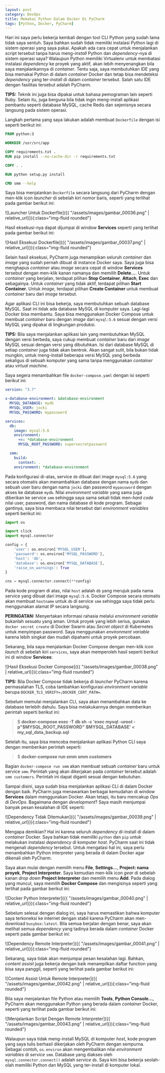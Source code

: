 ```yaml
---
layout: post
category: DevOps
title: Memakai Python Dalam Docker Di PyCharm
tags: [Python, Docker, PyCharm]
---
```


Hari ini saya perlu bekerja kembali dengan tool CLI Python yang sudah lama tidak saya sentuh.  Saya bahkan sudah tidak 
memiliki instalasi Python lagi di sistem operasi yang saya pakai.  Apakah ada cara cepat untuk menjalankan script
tersebut tanpa harus meng-*install* Python dan *dependency*-nya di sistem operasi saya?  Walaupun Python memiliki Virtualenv
untuk membatasi instalasi *dependency* ke proyek yang aktif, akan lebih menyenangkan bila saya menjalankannya di *container*.
Tentu saja, saya membutuhkan IDE yang bisa memakai Python di dalam *container* Docker dan tetap bisa mendeteksi *dependency*
yang ter-*install* di dalam *container* tersebut.  Salah satu IDE dengan fasilitas tersebut adalah PyCharm.

<div class="alert alert-info" role="alert">
<strong>TIPS:</strong> Teknik ini juga bisa dipakai untuk bahasa pemograman lain seperti Ruby.  Selain itu, juga berguna
bila tidak ingin meng-install aplikasi pembantu seperti database MySQL, cache Redis dan sejenisnya secara langsung
pada sistem operasi.
</div>

Langkah pertama yang saya lakukan adalah membuat `Dockerfile` dengan isi seperti berikut ini:

```dockerfile
FROM python:3

WORKDIR /usr/src/app

COPY requirements.txt .
RUN pip install --no-cache-dir -r requirements.txt

COPY . .

RUN python setup.py install

CMD smm --help
```       

Saya bisa menjalankan `Dockerfile` secara langsung dari PyCharm dengan men-klik icon *launcher* di sebelah kiri nomor baris,
seperti yang terlihat pada gambar berikut ini:

![Launcher Untuk Dockerfile]({{ "/assets/images/gambar_00036.png" | relative_url}}){:class="img-fluid rounded"}

Hasil eksekusi-nya dapat dijumpai di window **Services** seperti yang terlihat pada gambar berikut ini:

![Hasil Eksekusi Dockerfile]({{ "/assets/images/gambar_00037.png" | relative_url}}){:class="img-fluid rounded"}

Selain hasil eksekusi, PyCharm juga menampikan seluruh *container* dan *image* yang sudah pernah dibuat di instance
Docker saya.  Saya juga bisa menghapus *container* atau *image* secara cepat di window **Services**
tersebut dengan men-klik kanan namanya dan memilih **Delete...**.  Untuk *container* yang berjalan, terdapat 
pilihan **Stop Container**, **Attach**, **Exec** dan sebagainya.  Untuk *container* yang tidak aktif, terdapat pilihan
**Start Container**.  Untuk *image*, terdapat pilihan **Create Container** untuk membuat *container* baru dari *image*
tersebut.

Agar aplikasi CLI ini bisa bekerja, saya membutuhkan sebuah database MySQL.  Saat ini tidak ada database MySQL di komputer
saya.  Lagi-lagi Docker bisa membantu.  Saya bisa menggunakan Docker Compose untuk membuat *container* baru dengan *image*
dari `mysql:5.6` sesuai dengan versi MySQL yang dipakai di lingkungan produksi.

<div class="alert alert-info" role="alert">
<strong>TIPS:</strong> Bila saya menjalankan aplikasi lain yang membutuhkan MySQL dengan versi berbeda, saya cukup membuat
<em>container</em> baru dari <em>image</em> MySQL sesuai dengan versi yang dibutuhkan.  Isi dari database MySQL di setiap
<em>container</em> juga tidak akan bentrok.  Akan sangat sulit, bila bukan tidak mungkin, untuk meng-install beberapa
 versi MySQL yang berbeda sekaligus di sebuah komputer yang sama tanpa menggunakan <em>container</em> atau 
 <em>virtual machine</em>.
</div>

Saya segera menambahkan file `docker-compose.yaml` dengan isi seperti berikut ini:

```yaml
version: "3.7"

x-database-environment: &database-environment
  MYSQL_DATABASE: mydb
  MYSQL_USER: jocki
  MYSQL_PASSWORD: mypassword

services:
  db:
    image: mysql:5.6
    environment:
      <<: *database-environment
      MYSQL_ROOT_PASSWORD: supersecretpassword

  smm:
    build:
      context: .
    environment: *database-environment
```

Pada konfigurasi di-atas, service `db` dibuat dari image `mysql:5.6` yang secara otomatis akan menambahkan database 
dengan nama `mydb` dan sebuah user baru dengan nama `jocki` dan password `mypassword` dengan akses ke database `mydb`.
Nilai *environment variable* yang sama juga diberikan ke service `smm` sehingga saya sama sekali tidak men-*hard code* 
nilai user, password, dan nama database di kode program. Sebagai gantinya, saya bisa membaca nilai tersebut dari 
*environment variables* seperti berikut ini:

```python
import os

import click
import mysql.connector

config = {
    'user': os.environ['MYSQL_USER'],
    'password': os.environ['MYSQL_PASSWORD'],
    'host': 'db',
    'database': os.environ['MYSQL_DATABASE'],
    'raise_on_warnings': True
}

cnx = mysql.connector.connect(**config)
```

Pada kode program di atas, nilai `host` adalah `db` yang merujuk pada nama service yang dibuat dari image `mysql:5.6`.
Docker Compose secara otomatis akan membuat `hostname` untuk `db` di service `smm` sehingga saya tidak perlu menggunakan
alamat IP secara langsung.

<div class="alert alert-warning" role="alert">
<strong>PERINGATAN:</strong> Menyertakan informasi rahasia melalui <em>environment variable</em> bukanlah sesuatu yang 
aman.  Untuk proyek yang lebih serius, gunakan <code>docker secret create</code> di Docker Swarm atau <em>Secret object</em>
di Kubernetes untuk menyimpan password.  Saya menggunakan <em>environment variable</em> karena lebih singkat dan 
mudah dipahami untuk proyek percobaan.
</div>

Sekarang, bila saya menjalankan Docker Compose dengan men-klik icon *launch* di sebelah kiri `services`, saya akan 
memperoleh hasil seperti berikut ini di window **Services**:

![Hasil Eksekusi Docker Compose]({{ "/assets/images/gambar_00038.png" | relative_url}}){:class="img-fluid rounded"}

<div class="alert alert-info" role="alert">
<strong>TIPS:</strong> Bila Docker Compose tidak bekerja di <em>launcher</em> PyCharm karena permasalahan TLS, coba 
tambahkan konfigurasi <em>environment variable</em> berupa <code>DOCKER_TLS_VERIFY=;DOCKER_CERT_PATH=</code>.
</div>

Sebelum memulai menjalankan CLI, saya akan menambahkan data ke database terlebih dahulu.  Saya bisa melakukannya
dengan memberikan perintah seperti berikut ini:

> $ <strong>docker-compose exec -T db sh -c 'exec mysql -uroot -p"$MYSQL_ROOT_PASSWORD" $MYSQL_DATABASE' < my_sql_data_backup.sql</strong>

Setelah itu, saya bisa mencoba menjalankan aplikasi Python CLI saya dengan memberikan perintah seperti:

> $ <strong>docker-compose run smm smm customers</strong>

Bagian `docker-compose run smm` akan membuat sebuah *container* baru untuk service `smm`.  Perintah yang akan dikerjakan
pada *container* tersebut adalah `smm customers`.  Perintah ini dapat diganti sesuai dengan kebutuhan.

Sampai disini, saya sudah bisa menjalankan aplikasi CLI di dalam Docker dengan baik.  PyCharm juga menawarkan
berbagai kemudahan di window **Services** dalam menggunakan Docker.  Akan tetapi, itu baru mencakup *Ops* di *DevOps*. 
Bagaimana dengan *development*?  Saya masih menjumpai banyak pesan kesalahan di IDE seperti:

![Dependency Tidak Ditemukan]({{ "/assets/images/gambar_00039.png" | relative_url}}){:class="img-fluid rounded"}

Mengapa demikian?  Hal ini karena seluruh *dependency* di-install di dalam *container* Docker.  Saya bahkan tidak memiliki
`python` dan `pip` untuk melakukan instalasi *dependency* di komputer *host*.  PyCharm saat ini tidak mengenali 
*dependency* tersebut.  Untuk mengatasi hal ini, saya perlu menambahkan Python interpreter yang berada di dalam Docker
agar dikenali oleh PyCharm.

Saya akan mulai dengan memilih menu **File**, **Settings...**, **Project: nama proyek**, **Project Interpreter**.  Saya 
kemudian men-klik icon *gear* di sebelah kanan *drop down* **Project Interpreter** dan memilih menu **Add**.  Pada dialog
yang muncul, saya memilih **Docker Compose** dan mengisinya seperti yang terlihat pada gambar berikut ini:

![Docker Python Interpreter]({{ "/assets/images/gambar_00040.png" | relative_url}}){:class="img-fluid rounded"}

Sebelum selesai dengan dialog ini, saya harus memastikan bahwa komputer saya terkoneksi ke internet dengan stabil karena
PyCharm akan men-download `busybox:latest`.  Bila semua berjalan dengan benar, saya akan melihat semua *dependency* yang
tadinya berada dalam *container* Docker seperti pada gambar berikut ini:

![Dependency Remote Interpreter]({{ "/assets/images/gambar_00041.png" | relative_url}}){:class="img-fluid rounded"}

Sekarang, saya tidak akan menjumpai pesan kesalahan lagi.  Bahkan, *content assist* juga bekerja dengan baik menampilkan
daftar function yang bisa saya panggil, seperti yang terlihat pada gambar berikut ini:

![Content Assist Untuk Remote Interpreter]({{ "/assets/images/gambar_00042.png" | relative_url}}){:class="img-fluid rounded"}

Bila saya menjalankan file Python atau memilih **Tools**, **Python Console...**, PyCharm akan menggunakan Python yang berada
dalam *container* Docker, seperti yang terlihat pada gambar berikut ini:

![Menjalankan Script Dengan Remote Interpreter]({{ "/assets/images/gambar_00043.png" | relative_url}}){:class="img-fluid rounded"}

Walaupun saya tidak meng-install MySQL di komputer *host*, kode program yang saya tulis berhasil dikerjakan oleh PyCharm
dengan sempurna.  Sebagai contoh, `os.environ` akan mengembalikan nilai *environment variables* di *service* `smm`.  Database
yang diakses oleh `mysql.connector.connect()` adalah *service* `db`.  Saya kini bisa bekerja seolah-olah memiliki Python 
dan MySQL yang ter-install di komputer lokal.